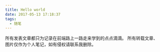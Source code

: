 ```yaml
---
title: Hello world
date: 2017-05-13 17:18:37
tags:
  - 随笔
---
```


所有发表文章都只为记录在前端路上一路走来学到的点点滴滴。
所有转载文章、图片仅作为个人笔记，如有侵权请联系我删除。